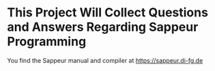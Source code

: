 # This Project Will Collect Questions and Answers Regarding Sappeur Programming

You find the Sappeur manual and compiler at https://sappeur.di-fg.de
